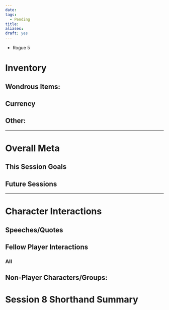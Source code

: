 ```yaml
---
date: 
tags:
  - Pending
title: 
aliases: 
draft: yes
---
```

-  Rogue 5
# Inventory
## Wondrous Items:
## Currency

## Other:
---

# Overall Meta
## This Session Goals
## Future Sessions

---

# Character Interactions
## Speeches/Quotes
## Fellow Player Interactions
### All

## Non-Player Characters/Groups:


# Session 8 Shorthand Summary